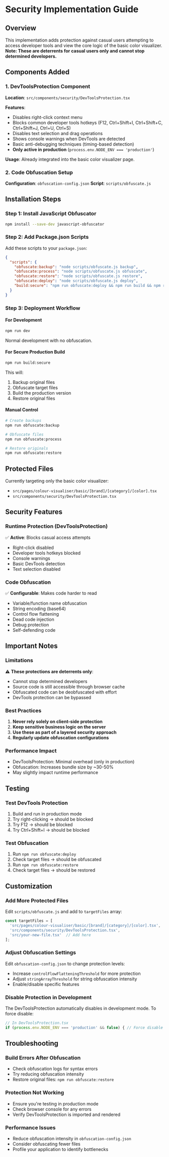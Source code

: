 # Security Implementation Guide

## Overview
This implementation adds protection against casual users attempting to access developer tools and view the core logic of the basic color visualizer. **Note: These are deterrents for casual users only and cannot stop determined developers.**

## Components Added

### 1. DevToolsProtection Component
**Location**: `src/components/security/DevToolsProtection.tsx`

**Features**:
- Disables right-click context menu
- Blocks common developer tools hotkeys (F12, Ctrl+Shift+I, Ctrl+Shift+C, Ctrl+Shift+J, Ctrl+U, Ctrl+S)
- Disables text selection and drag operations
- Shows console warnings when DevTools are detected
- Basic anti-debugging techniques (timing-based detection)
- **Only active in production** (`process.env.NODE_ENV === 'production'`)

**Usage**: Already integrated into the basic color visualizer page.

### 2. Code Obfuscation Setup
**Configuration**: `obfuscation-config.json`
**Script**: `scripts/obfuscate.js`

## Installation Steps

### Step 1: Install JavaScript Obfuscator
```bash
npm install --save-dev javascript-obfuscator
```

### Step 2: Add Package.json Scripts
Add these scripts to your `package.json`:

```json
{
  "scripts": {
    "obfuscate:backup": "node scripts/obfuscate.js backup",
    "obfuscate:process": "node scripts/obfuscate.js obfuscate", 
    "obfuscate:restore": "node scripts/obfuscate.js restore",
    "obfuscate:deploy": "node scripts/obfuscate.js deploy",
    "build:secure": "npm run obfuscate:deploy && npm run build && npm run obfuscate:restore"
  }
}
```

### Step 3: Deployment Workflow

#### For Development
```bash
npm run dev
```
Normal development with no obfuscation.

#### For Secure Production Build
```bash
npm run build:secure
```
This will:
1. Backup original files
2. Obfuscate target files
3. Build the production version
4. Restore original files

#### Manual Control
```bash
# Create backups
npm run obfuscate:backup

# Obfuscate files
npm run obfuscate:process

# Restore originals
npm run obfuscate:restore
```

## Protected Files
Currently targeting only the basic color visualizer:
- `src/pages/colour-visualiser/basic/[brand]/[category]/[color].tsx`
- `src/components/security/DevToolsProtection.tsx`

## Security Features

### Runtime Protection (DevToolsProtection)
✅ **Active**: Blocks casual access attempts
- Right-click disabled
- Developer tools hotkeys blocked
- Console warnings
- Basic DevTools detection
- Text selection disabled

### Code Obfuscation
✅ **Configurable**: Makes code harder to read
- Variable/function name obfuscation
- String encoding (base64)
- Control flow flattening
- Dead code injection
- Debug protection
- Self-defending code

## Important Notes

### Limitations
⚠️ **These protections are deterrents only**:
- Cannot stop determined developers
- Source code is still accessible through browser cache
- Obfuscated code can be deobfuscated with effort
- DevTools protection can be bypassed

### Best Practices
1. **Never rely solely on client-side protection**
2. **Keep sensitive business logic on the server**
3. **Use these as part of a layered security approach**
4. **Regularly update obfuscation configurations**

### Performance Impact
- DevToolsProtection: Minimal overhead (only in production)
- Obfuscation: Increases bundle size by ~30-50%
- May slightly impact runtime performance

## Testing

### Test DevTools Protection
1. Build and run in production mode
2. Try right-clicking → should be blocked
3. Try F12 → should be blocked
4. Try Ctrl+Shift+I → should be blocked

### Test Obfuscation
1. Run `npm run obfuscate:deploy`
2. Check target files → should be obfuscated
3. Run `npm run obfuscate:restore`
4. Check target files → should be restored

## Customization

### Add More Protected Files
Edit `scripts/obfuscate.js` and add to `targetFiles` array:
```javascript
const targetFiles = [
  'src/pages/colour-visualiser/basic/[brand]/[category]/[color].tsx',
  'src/components/security/DevToolsProtection.tsx',
  'src/your-new-file.tsx'  // Add here
];
```

### Adjust Obfuscation Settings
Edit `obfuscation-config.json` to change protection levels:
- Increase `controlFlowFlatteningThreshold` for more protection
- Adjust `stringArrayThreshold` for string obfuscation intensity
- Enable/disable specific features

### Disable Protection in Development
The DevToolsProtection automatically disables in development mode. To force disable:
```javascript
// In DevToolsProtection.tsx
if (process.env.NODE_ENV === 'production' && false) { // Force disable
```

## Troubleshooting

### Build Errors After Obfuscation
- Check obfuscation logs for syntax errors
- Try reducing obfuscation intensity
- Restore original files: `npm run obfuscate:restore`

### Protection Not Working
- Ensure you're testing in production mode
- Check browser console for any errors
- Verify DevToolsProtection is imported and rendered

### Performance Issues
- Reduce obfuscation intensity in `obfuscation-config.json`
- Consider obfuscating fewer files
- Profile your application to identify bottlenecks
